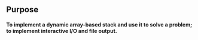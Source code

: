 ## **Purpose**

#### To implement a dynamic array-based stack and use it to solve a problem; to implement interactive I/O and file output.